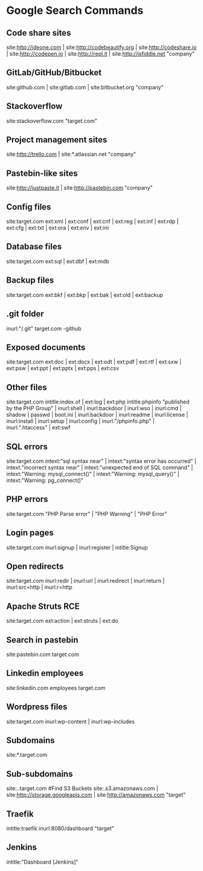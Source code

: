 
# Google Search Commands

## Code share sites
site:http://ideone.com | site:http://codebeautify.org | site:http://codeshare.io | site:http://codepen.io | site:http://repl.it | site:http://jsfiddle.net "company"
## GitLab/GitHub/Bitbucket
site:github.com | site:gitlab.com | site:bitbucket.org "company"
## Stackoverflow
site:stackoverflow.com "target.com"
## Project management sites
site:http://trello.com | site:*.atlassian.net "company"
## Pastebin-like sites
site:http://justpaste.it | site:http://pastebin.com "company"
## Config files
site:target.com ext:xml | ext:conf | ext:cnf | ext:reg | ext:inf | ext:rdp | ext:cfg | ext:txt | ext:ora | ext:env | ext:ini
## Database files
site:target.com ext:sql | ext:dbf | ext:mdb
## Backup files
site:target.com ext:bkf | ext:bkp | ext:bak | ext:old | ext:backup
## .git folder
inurl:"/.git" target.com -github
## Exposed documents
site:target.com ext:doc | ext:docx | ext:odt | ext:pdf | ext:rtf | ext:sxw | ext:psw | ext:ppt | ext:pptx | ext:pps | ext:csv
## Other files
site:target.com intitle:index.of | ext:log | ext:php intitle:phpinfo "published by the PHP Group" | inurl:shell | inurl:backdoor | inurl:wso | inurl:cmd | shadow | passwd | boot.ini | inurl:backdoor | inurl:readme | inurl:license | inurl:install | inurl:setup | inurl:config | inurl:"/phpinfo.php" | inurl:".htaccess" | ext:swf
## SQL errors
site:target.com intext:"sql syntax near" | intext:"syntax error has occurred" | intext:"incorrect syntax near" | intext:"unexpected end of SQL command" | intext:"Warning: mysql_connect()" | intext:"Warning: mysql_query()" | intext:"Warning: pg_connect()"
## PHP errors
site:target.com "PHP Parse error" | "PHP Warning" | "PHP Error"
## Login pages
site:target.com inurl:signup | inurl:register | intitle:Signup
## Open redirects
site:target.com inurl:redir | inurl:url | inurl:redirect | inurl:return | inurl:src=http | inurl:r=http
## Apache Struts RCE
site:target.com ext:action | ext:struts | ext:do
## Search in pastebin
site:pastebin.com target.com
## Linkedin employees
site:linkedin.com employees target.com
## Wordpress files
site:target.com inurl:wp-content | inurl:wp-includes
## Subdomains
site:*.target.com
## Sub-subdomains
site:*.*.target.com
#Find S3 Buckets
site:.s3.amazonaws.com | site:http://storage.googleapis.com | site:http://amazonaws.com "target"
## Traefik
intitle:traefik inurl:8080/dashboard "target"
## Jenkins
intitle:"Dashboard [Jenkins]"